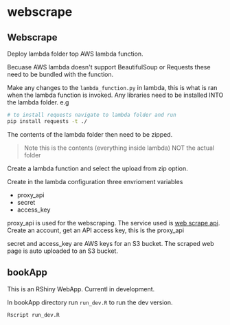 # webscrape

## Webscrape

Deploy lambda folder top AWS lambda function. 

Becuase AWS lambda doesn't support BeautifulSoup or Requests these need to be bundled with the function. 

Make any changes to the `lambda_function.py` in lambda, this is what is ran when the lambda function is invoked. Any libraries need to be installed INTO the lambda folder. e.g

```bash
# to install requests navigate to lambda folder and run
pip install requests -t ./
```

The contents of the lambda folder then need to be zipped. 

> Note this is the contents (everything inside lambda) NOT the actual folder

Create a lambda function and select the upload from zip option.

Create in the lambda configuration three envrioment variables

* proxy_api
* secret
* access_key

proxy_api is used for the webscraping. The service used is [web scrape api](https://www.webscrapingapi.com/). Create an account, get an API access key, this is the proxy_api

secret and access_key are AWS keys for an S3 bucket. The scraped web page is auto uploaded to an S3 bucket.

## bookApp

This is an RShiny WebApp. Currentl in development. 

In bookApp directory run `run_dev.R` to run the dev version.

```{r}
Rscript run_dev.R
```